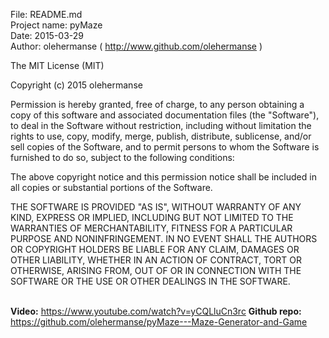 File: README.md<br>
Project name: pyMaze<br>
Date: 2015-03-29<br>
Author: olehermanse ( http://www.github.com/olehermanse )<br>

The MIT License (MIT)

Copyright (c) 2015 olehermanse

Permission is hereby granted, free of charge, to any person obtaining a copy
of this software and associated documentation files (the "Software"), to deal
in the Software without restriction, including without limitation the rights
to use, copy, modify, merge, publish, distribute, sublicense, and/or sell
copies of the Software, and to permit persons to whom the Software is
furnished to do so, subject to the following conditions:<br>

The above copyright notice and this permission notice shall be included in
all copies or substantial portions of the Software.<br>

THE SOFTWARE IS PROVIDED "AS IS", WITHOUT WARRANTY OF ANY KIND, EXPRESS OR
IMPLIED, INCLUDING BUT NOT LIMITED TO THE WARRANTIES OF MERCHANTABILITY,
FITNESS FOR A PARTICULAR PURPOSE AND NONINFRINGEMENT. IN NO EVENT SHALL THE
AUTHORS OR COPYRIGHT HOLDERS BE LIABLE FOR ANY CLAIM, DAMAGES OR OTHER
LIABILITY, WHETHER IN AN ACTION OF CONTRACT, TORT OR OTHERWISE, ARISING FROM,
OUT OF OR IN CONNECTION WITH THE SOFTWARE OR THE USE OR OTHER DEALINGS IN
THE SOFTWARE.<br>
<br>

**Video:** https://www.youtube.com/watch?v=yCQLluCn3rc
**Github repo:** https://github.com/olehermanse/pyMaze---Maze-Generator-and-Game
